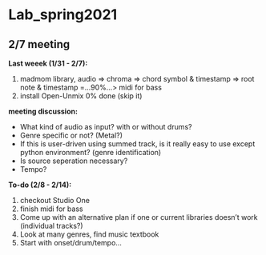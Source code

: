 # Lab_spring2021

2/7 meeting
---------------
**Last weeek (1/31 - 2/7):**
1. madmom library, audio => chroma => chord symbol & timestamp => root note & timestamp =...90%...> midi for bass
2. install Open-Unmix 0% done (skip it)

**meeting discussion:**
- What kind of audio as input? with or without drums?
- Genre specific or not? (Metal?)
- If this is user-driven using summed track, is it really easy to use except python environment? (genre identification)
- Is source seperation necessary?
- Tempo?


**To-do (2/8 - 2/14):**
1. checkout Studio One
2. finish midi for bass
3. Come up with an alternative plan if one or current libraries doesn’t work (individual tracks?)
4. Look at many genres, find music textbook
5. Start with onset/drum/tempo...


